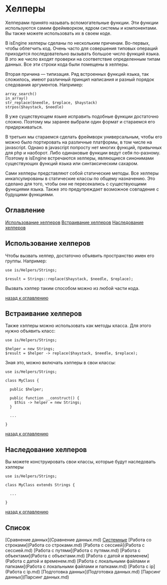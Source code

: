 # Хелперы

Хелперами принято называть вспомогательные функции. Эти функции используются самим фреймворком, ядром системы и компонентами. Вы также можете использовать их в своем коде.

В isEngine хелперы сделаны по нескольким причинам. Во-первых, чтобы облегчить код. Очень часто для совершения типовых операций приходится последовательно вызывать большое число функций языка. В это же число входят проверки на соответствие определенным типам данных. Все эти строки кода были помещены в хелперы. 

Вторая причина — типизация. Ряд встроенных функций языка, так сложилось, имеют различный принцип написания и разный порядок следования аргументов. Например:

    array_search()
    in_array()
    str_replace($needle, $replace, $haystack)
    strpos($haystack, $needle)

В уже существующем языке исправить подобные функции достаточно сложно. Поэтому мы заранее выбрали один формат и стараемся его придерживаться.

В третьих мы стараемся сделать фреймворк универсальным, чтобы его можно было портировать на различные платформы, в том числе на javascript. Однако в javascript попросту нет многих функций, привычных для php и наоборот. Либо одинаковые функции ведут себя по-разному. Поэтому в isEngine встречаются хелперы, являющиеся синонимами существующих функций языка или синтаксическим сахаром.

Сами хелперы представляют собой статические методы. Все хелперы инкапсулированы в статические классы по общему назначению. Это сделано для того, чтобы они не пересекались с существующими функциями языка. Также это предупреждает возможное совпадение с будущими функциями.

<a id="Оглавление"></a>
## Оглавление

[Использование хелперов](#Использование_хелперов)
[Встраивание хелперов](#Встраивание_хелперов)
[Наследование хелперов](#Наследование_хелперов)

<a id="Использование_хелперов"></a>
## Использование хелперов

Чтобы вызвать хелпер, достаточно объявить пространство имен его группы. Например:

    use is/Helpers/Strings;
    
    $result = Strings::replace($haystack, $needle, $replace);

Вызвать хэлпер таким способом можно из любой части кода.

[назад к оглавлению](#Оглавление)

<a id="Встраивание_хелперов"></a>
## Встраивание хелперов

Также хэлперы можно использовать как методы класса. Для этого нужно объявить класс:

    use is/Helpers/Strings;
    
    $helper = new Strings;
    $result = $helper -> replace($haystack, $needle, $replace);

Зная это, можно включать хэлперы в свои классы:

    use is/Helpers/Strings;
    
    class MyClass {
      
      public $helper;
      
      public function __construct() {
        $this -> helper = new Strings;
      }
      
      ...
      
    }

[назад к оглавлению](#Оглавление)

<a id="Наследование_хелперов"></a>
## Наследование хелперов

Вы можете конструировать свои классы, которые будут наследовать хэлперы

    use is/Helpers/Strings;
    
    class MyClass extends Strings {
      
      ...
      
    }

[назад к оглавлению](#Оглавление)

## Список

[Сравнение данных](Сравнение данных.md)
[Системные](Системные.md)
[Работа со строками](Работа со строками.md)
[Работа с сессией](Работа с сессией.md)
[Работа с путями](Работа с путями.md)
[Работа с объектами](Работа с объектами.md)
[Работа с датой и временем](Работа с датой и временем.md)
[Работа с локальными файлами и папками](Работа с локальными файлами и папками.md)
[Работа с ip](Работа с ip.md)
[Подготовка данных](Подготовка данных.md)
[Парсинг данных](Парсинг данных.md)
